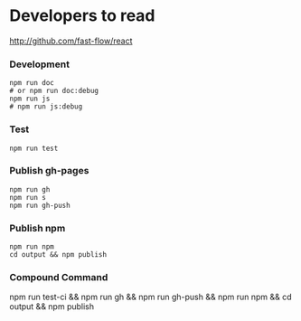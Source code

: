 # Developers to read

http://github.com/fast-flow/react

### Development

```shell
npm run doc
# or npm run doc:debug
npm run js
# npm run js:debug
```

### Test

```shell
npm run test
```

### Publish gh-pages
```shell
npm run gh
npm run s
npm run gh-push
```

### Publish npm

```shell
npm run npm
cd output && npm publish
```


### Compound Command

npm run test-ci && npm run gh && npm run gh-push && npm run npm && cd output && npm publish
